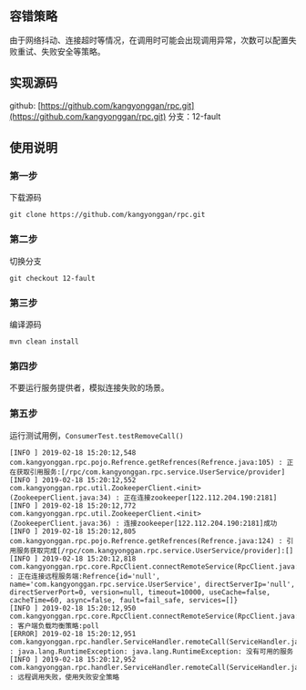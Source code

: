 ## 容错策略
由于网络抖动、连接超时等情况，在调用时可能会出现调用异常，次数可以配置失败重试、失败安全等策略。

## 实现源码
github: [https://github.com/kangyonggan/rpc.git](https://github.com/kangyonggan/rpc.git)
分支：12-fault

## 使用说明
### 第一步
下载源码
```
git clone https://github.com/kangyonggan/rpc.git
```

### 第二步
切换分支
```
git checkout 12-fault
```

### 第三步
编译源码
```
mvn clean install
```

### 第四步
不要运行服务提供者，模拟连接失败的场景。

### 第五步
运行测试用例，`ConsumerTest.testRemoveCall()`
```
[INFO ] 2019-02-18 15:20:12,548 com.kangyonggan.rpc.pojo.Refrence.getRefrences(Refrence.java:105) : 正在获取引用服务:[/rpc/com.kangyonggan.rpc.service.UserService/provider]
[INFO ] 2019-02-18 15:20:12,552 com.kangyonggan.rpc.util.ZookeeperClient.<init>(ZookeeperClient.java:34) : 正在连接zookeeper[122.112.204.190:2181]
[INFO ] 2019-02-18 15:20:12,772 com.kangyonggan.rpc.util.ZookeeperClient.<init>(ZookeeperClient.java:36) : 连接zookeeper[122.112.204.190:2181]成功
[INFO ] 2019-02-18 15:20:12,805 com.kangyonggan.rpc.pojo.Refrence.getRefrences(Refrence.java:124) : 引用服务获取完成[/rpc/com.kangyonggan.rpc.service.UserService/provider]:[]
[INFO ] 2019-02-18 15:20:12,818 com.kangyonggan.rpc.core.RpcClient.connectRemoteService(RpcClient.java:53) : 正在连接远程服务端:Refrence{id='null', name='com.kangyonggan.rpc.service.UserService', directServerIp='null', directServerPort=0, version=null, timeout=10000, useCache=false, cacheTime=60, async=false, fault=fail_safe, services=[]}
[INFO ] 2019-02-18 15:20:12,950 com.kangyonggan.rpc.core.RpcClient.connectRemoteService(RpcClient.java:88) : 客户端负载均衡策略:poll
[ERROR] 2019-02-18 15:20:12,951 com.kangyonggan.rpc.handler.ServiceHandler.remoteCall(ServiceHandler.java:98) : java.lang.RuntimeException: java.lang.RuntimeException: 没有可用的服务
[INFO ] 2019-02-18 15:20:12,952 com.kangyonggan.rpc.handler.ServiceHandler.remoteCall(ServiceHandler.java:109) : 远程调用失败，使用失败安全策略
```

